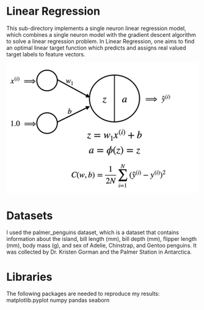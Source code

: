 # Linear Regression

This sub-directory implements a single neuron linear regression model, which combines a single neuron model with the gradient descent algorithm to solve a linear regression problem. In Linear Regression, one aims to find an optimal linear target function which predicts and assigns real valued target labels to feature vectors.

![Single Neuron Linear Regression](Images/regression_neuron.png)

# Datasets

I used the palmer_penguins dataset, which is a dataset that contains information about the island, bill length (mm), bill depth (mm), flipper length (mm), body mass (g), and sex of Adelie, Chinstrap, and Gentoo penguins. It was collected by Dr. Kristen Gorman and the Palmer Station in Antarctica.

# Libraries

The following packages are needed to reproduce my results:
matplotlib.pyplot
numpy
pandas
seaborn